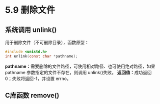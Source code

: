 # 5.9 删除文件

## 系统调用 unlink()

用于删除文件（不可删除目录），函数原型：

``` c
#include <unistd.h>
int unlink(const char *pathname);
```

<b>pathname：</b>需要删除的文件路径，可使用相对路径、也可使用绝对路径，如果 pathname 参数指定的文件不存在，则调用 unlink()失败。
<b>返回值：</b>成功返回 0；失败将返回-1，并设置 errno。

## C库函数 remove()